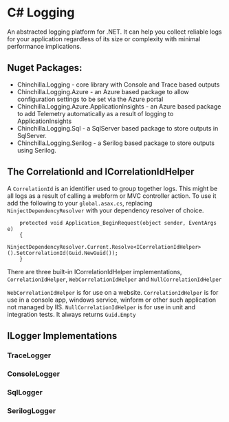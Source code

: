 # C# Logging
An abstracted logging platform for .NET. It can help you collect reliable logs for your application regardless of its size or complexity with minimal performance implications.

## Nuget Packages:

* Chinchilla.Logging - core library with Console and Trace based outputs
* Chinchilla.Logging.Azure - an Azure based package to allow configuration settings to be set via the Azure portal
* Chinchilla.Logging.Azure.ApplicationInsights - an Azure based package to add Telemetry automatically as a result of logging to ApplicationInsights
* Chinchilla.Logging.Sql - a SqlServer based package to store outputs in SqlServer.
* Chinchilla.Logging.Serilog - a Serilog based package to store outputs using Serilog.

## The CorrelationId and ICorrelationIdHelper

A `CorrelationId` is an identifier used to group together logs. This might be all logs as a result of calling a webform or MVC controller action. To use it add the following to your `global.asax.cs`, replacing `NinjectDependencyResolver` with your dependency resolver of choice.

		protected void Application_BeginRequest(object sender, EventArgs e)
		{
			NinjectDependencyResolver.Current.Resolve<ICorrelationIdHelper>().SetCorrelationId(Guid.NewGuid());
		}

There are three built-in ICorrelationIdHelper implementations, `CorrelationIdHelper`, `WebCorrelationIdHelper` and `NullCorrelationIdHelper`

`WebCorrelationIdHelper` is for use on a website.
`CorrelationIdHelper` is for use in a console app, windows service, winform or other such application not managed by IIS.
`NullCorrelationIdHelper` is for use in unit and integration tests. It always returns `Guid.Empty`

## ILogger Implementations

### TraceLogger
### ConsoleLogger
### SqlLogger
### SerilogLogger
